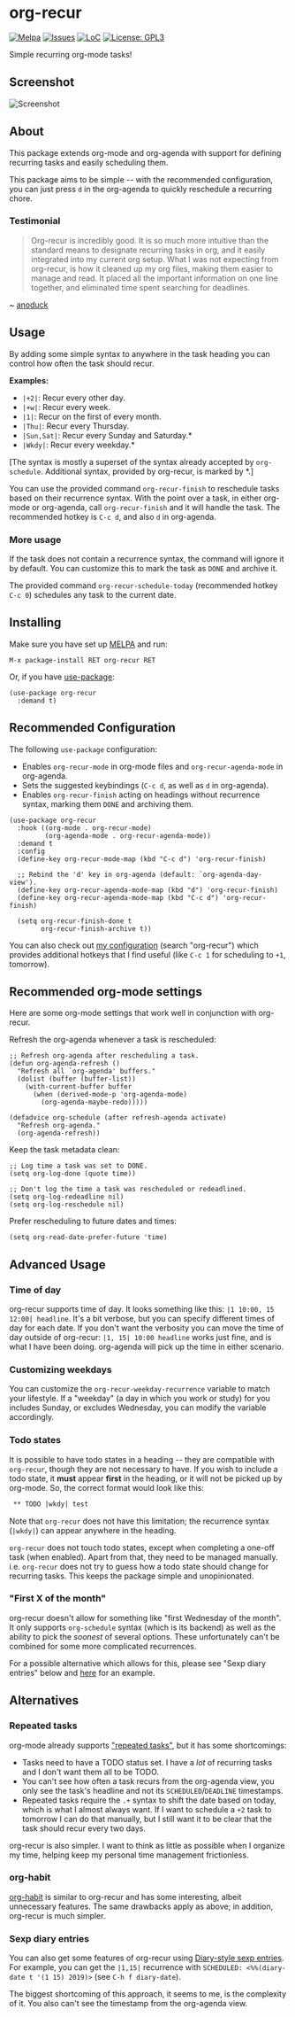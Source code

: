 # org-recur

[![Melpa](https://melpa.org/packages/org-recur-badge.svg)](https://melpa.org/#/org-recur)
[![Issues](https://img.shields.io/github/issues-raw/mrcnski/org-recur.svg)](https://github.com/mrcnski/org-recur/issues)
[![LoC](https://tokei.rs/b1/github/mrcnski/org-recur)](https://github.com/mrcnski/org-recur)
[![License: GPL3](https://img.shields.io/badge/License-GPL3-yellow.svg)](https://opensource.org/licenses/GPL-3.0)

Simple recurring org-mode tasks!

## Screenshot

![Screenshot](screenshot.png)

## About

This package extends org-mode and org-agenda with support for defining recurring
tasks and easily scheduling them.

This package aims to be simple -- with the recommended configuration, you can
just press `d` in the org-agenda to quickly reschedule a recurring chore.

### Testimonial

> Org-recur is incredibly good. It is so much more intuitive than the standard
> means to designate recurring tasks in org, and it easily integrated into my
> current org setup. What I was not expecting from org-recur, is how it cleaned
> up my org files, making them easier to manage and read. It placed all the
> important information on one line together, and eliminated time spent
> searching for deadlines.

~ [anoduck](https://github.com/anoduck/anoduck/discussions/3#discussioncomment-5434803)

## Usage

By adding some simple syntax to anywhere in the task heading you can control how
often the task should recur.

**Examples:**

+ `|+2|`: Recur every other day.
+ `|+w|`: Recur every week.
+ `|1|`: Recur on the first of every month.
+ `|Thu|`: Recur every Thursday.
+ `|Sun,Sat|`: Recur every Sunday and Saturday.*
+ `|Wkdy|`: Recur every weekday.*

[The syntax is mostly a superset of the syntax already accepted by
`org-schedule`. Additional syntax, provided by org-recur, is marked by *.]

You can use the provided command `org-recur-finish` to reschedule tasks based on
their recurrence syntax. With the point over a task, in either org-mode or
org-agenda, call `org-recur-finish` and it will handle the task. The recommended
hotkey is `C-c d`, and also `d` in org-agenda.

### More usage

If the task does not contain a recurrence syntax, the command will ignore it by
default. You can customize this to mark the task as `DONE` and archive it.

The provided command `org-recur-schedule-today` (recommended hotkey `C-c 0`)
schedules any task to the current date.

## Installing

Make sure you have set up [MELPA](http://melpa.milkbox.net/#/getting-started) and run:

```
M-x package-install RET org-recur RET
```

Or, if you have [use-package](https://github.com/jwiegley/use-package):

```elisp
(use-package org-recur
  :demand t)
```

## Recommended Configuration

The following `use-package` configuration:

+ Enables `org-recur-mode` in org-mode files and `org-recur-agenda-mode` in org-agenda.
+ Sets the suggested keybindings (`C-c d`, as well as `d` in org-agenda).
+ Enables `org-recur-finish` acting on headings without recurrence syntax, marking them `DONE` and archiving them.

```elisp
(use-package org-recur
  :hook ((org-mode . org-recur-mode)
         (org-agenda-mode . org-recur-agenda-mode))
  :demand t
  :config
  (define-key org-recur-mode-map (kbd "C-c d") 'org-recur-finish)

  ;; Rebind the 'd' key in org-agenda (default: `org-agenda-day-view').
  (define-key org-recur-agenda-mode-map (kbd "d") 'org-recur-finish)
  (define-key org-recur-agenda-mode-map (kbd "C-c d") 'org-recur-finish)

  (setq org-recur-finish-done t
        org-recur-finish-archive t))
```

You can also check out [my configuration](https://github.com/mrcnski/init.el/blob/master/init.el) (search "org-recur") which provides additional hotkeys that I find useful (like `C-c 1` for scheduling to `+1`, tomorrow).

## Recommended org-mode settings

Here are some org-mode settings that work well in conjunction with org-recur.

Refresh the org-agenda whenever a task is rescheduled:

```elisp
;; Refresh org-agenda after rescheduling a task.
(defun org-agenda-refresh ()
  "Refresh all `org-agenda' buffers."
  (dolist (buffer (buffer-list))
    (with-current-buffer buffer
      (when (derived-mode-p 'org-agenda-mode)
        (org-agenda-maybe-redo)))))

(defadvice org-schedule (after refresh-agenda activate)
  "Refresh org-agenda."
  (org-agenda-refresh))
```

Keep the task metadata clean:

```elisp
;; Log time a task was set to DONE.
(setq org-log-done (quote time))

;; Don't log the time a task was rescheduled or redeadlined.
(setq org-log-redeadline nil)
(setq org-log-reschedule nil)
```

Prefer rescheduling to future dates and times:

```elisp
(setq org-read-date-prefer-future 'time)
```

## Advanced Usage

### Time of day

org-recur supports time of day. It looks something like this: `|1 10:00, 15 12:00| headline`. It's a bit verbose, but you can specify different times of day for each date. If you don't want the verbosity you can move the time of day outside of org-recur: `|1, 15| 10:00 headline` works just fine, and is what I have been doing. org-agenda will pick up the time in either scenario.

### Customizing weekdays

You can customize the `org-recur-weekday-recurrence` variable to match your lifestyle. If a "weekday" (a day in which you work or study) for you includes Sunday, or excludes Wednesday, you can modify the variable accordingly.

### Todo states

It is possible to have todo states in a heading -- they are compatible with
`org-recur`, though they are not necessary to have. If you wish to include a
todo state, it **must** appear **first** in the heading, or it will not be
picked up by org-mode. So, the correct format would look like this:

```org
 ** TODO |wkdy| test
```

Note that `org-recur` does not have this limitation; the recurrence syntax
(`|wkdy|`) can appear anywhere in the heading.

`org-recur` does not touch todo states, except when completing a one-off task
(when enabled). Apart from that, they need to be managed manually. i.e.
`org-recur` does not try to guess how a todo state should change for recurring
tasks. This keeps the package simple and unopinionated.

### "First X of the month"

org-recur doesn't allow for something like "first Wednesday of the month". It only supports `org-schedule` syntax (which is its backend) as well as the ability to pick the *soonest* of several options. These unfortunately can't be combined for some more complicated recurrences.

For a possible alternative which allows for this, please see "Sexp diary entries" below and [here](https://stackoverflow.com/q/16946220/6085242) for an example.

## Alternatives

### Repeated tasks

org-mode already supports ["repeated tasks"](https://orgmode.org/manual/Repeated-tasks.html), but it has some shortcomings:

+ Tasks need to have a TODO status set. I have a *lot* of recurring tasks and I don't want them all to be TODO.
+ You can't see how often a task recurs from the org-agenda view, you only see the task's headline and not its `SCHEDULED`/`DEADLINE` timestamps.
+ Repeated tasks require the `.+` syntax to shift the date based on today, which is what I almost always want. If I want to schedule a `+2` task to tomorrow I can do that manually, but I still want it to be clear that the task should recur every two days.

org-recur is also simpler. I want to think as little as possible when I organize my time, helping keep my personal time management frictionless.

### org-habit

[org-habit](https://orgmode.org/manual/Tracking-your-habits.html) is similar to org-recur and has some interesting, albeit unnecessary features. The same drawbacks apply as above; in addition, org-recur is much simpler.

### Sexp diary entries

You can also get some features of org-recur using [Diary-style sexp entries](https://orgmode.org/guide/Timestamps.html). For example, you can get the `|1,15|` recurrence with `SCHEDULED: <%%(diary-date t '(1 15) 2019)>` (see `C-h f diary-date`).

The biggest shortcoming of this approach, it seems to me, is the complexity of it. You also can't see the timestamp from the org-agenda view.
